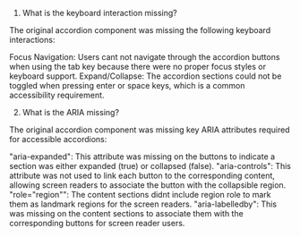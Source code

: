 1. What is the keyboard interaction missing?

The original accordion component was missing the following keyboard interactions:

Focus Navigation: Users cant not navigate through the accordion buttons when using the tab key because there were no proper focus styles or keyboard support.
Expand/Collapse: The accordion sections could not be toggled when pressing enter or space keys, which is a common accessibility requirement.

2. What is the ARIA missing?

The original accordion component was missing key ARIA attributes required for accessible accordions:

"aria-expanded": This attribute was missing on the buttons to indicate a section was either expanded (true) or collapsed (false).
"aria-controls": This attribute was not used to link each button to the corresponding content, allowing screen readers to associate the button with the collapsible region.
"role="region"": The content sections didnt include region role to mark them as landmark regions for the screen readers.
"aria-labelledby": This was missing on the content sections to associate them with the corresponding buttons for screen reader users.
